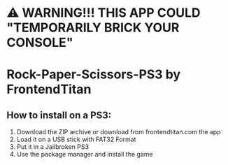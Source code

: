 # ⚠️ WARNING!!! THIS APP COULD "TEMPORARILY BRICK YOUR CONSOLE"
# Rock-Paper-Scissors-PS3 by FrontendTitan

## How to install on a PS3:

1. Download the ZIP archive or download from frontendtitan.com the app
2. Load it on a USB stick with FAT32 Format
3. Put it in a Jailbroken PS3
4. Use the package manager and install the game
